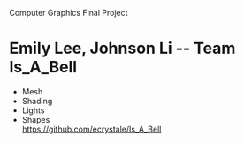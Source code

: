 Computer Graphics Final Project
# Emily Lee, Johnson Li -- Team Is_A_Bell
- Mesh
- Shading
- Lights
- Shapes  
https://github.com/ecrystale/Is_A_Bell
